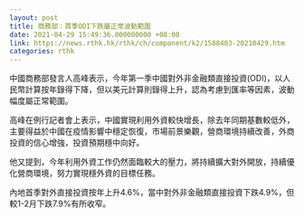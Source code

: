 ```yaml
---
layout: post
title: 商務部：首季ODI下跌屬正常波動範圍
date: 2021-04-29 15:49:36.000000000 +08:00
link: https://news.rthk.hk/rthk/ch/component/k2/1588403-20210429.htm
categories: rthk
---
```


中國商務部發言人高峰表示，今年第一季中國對外非金融類直接投資(ODI)，以人民幣計算按年錄得下降，但以美元計算則錄得上升，認為考慮到匯率等因素，波動幅度屬正常範圍。

高峰在例行記者會上表示，中國實現利用外資較快增長，除去年同期基數較低外，主要得益於中國在疫情影響中穩定恢復，市場前景樂觀，營商環境持續改善，外商投資的信心增強，投資預期穩中向好。

他又提到，今年利用外資工作仍然面臨較大的壓力，將持續擴大對外開放，持續優化營商環境，努力實現穩外資的目標任務。

內地首季對外直接投資按年上升4.6%，當中對外非金融類直接投資下跌4.9%，但較1-2月下跌7.9%有所收窄。
